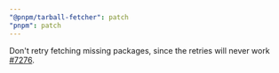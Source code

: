 ```yaml
---
"@pnpm/tarball-fetcher": patch
"pnpm": patch
---
```


Don't retry fetching missing packages, since the retries will never work [#7276](https://github.com/pnpm/pnpm/pull/7276).
